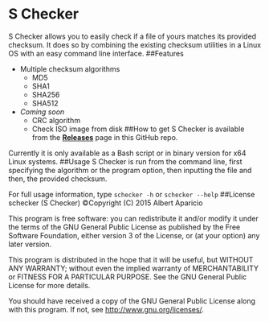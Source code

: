 # S Checker
S Checker allows you to easily check if a file of yours matches its provided checksum. It does so by combining the existing checksum utilities in a Linux OS with an easy command line interface.
##Features
- Multiple checksum algorithms
	- MD5
	- SHA1
	- SHA256
	- SHA512
- *Coming soon*
	- CRC algorithm
	- Check ISO image from disk
##How to get
S Checker is available from the [**Releases**](https://github.com/Klanz/s-checker/releases) page in this GitHub repo.

Currently it is only available as a Bash script or in binary version for x64 Linux systems.
##Usage
S Checker is run from the command line, first specifying the algorithm or the program option, then inputting the file and then, the provided checksum.

For full usage information, type 
`schecker -h` or `schecker --help`
##License
schecker (S Checker) ©Copyright (C) 2015 Albert Aparicio

This program is free software: you can redistribute it and/or modify
it under the terms of the GNU General Public License as published by
the Free Software Foundation, either version 3 of the License, or
(at your option) any later version.

This program is distributed in the hope that it will be useful,
but WITHOUT ANY WARRANTY; without even the implied warranty of
MERCHANTABILITY or FITNESS FOR A PARTICULAR PURPOSE.  See the
GNU General Public License for more details.

You should have received a copy of the GNU General Public License
along with this program.  If not, see <http://www.gnu.org/licenses/>.

